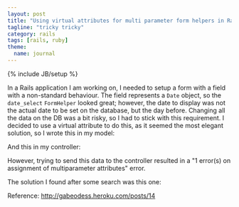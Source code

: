 ```yaml
---
layout: post
title: "Using virtual attributes for multi parameter form helpers in Rails"
tagline: "tricky tricky"
category: rails 
tags: [rails, ruby]
theme:
  name: journal
---
```

{% include JB/setup %}

In a Rails application I am working on, I needed to setup a form with a field with a non-standard behaviour. The field represents a `Date` object, so the `date_select` `FormHelper` looked great; however, the date to display was not the actual date to be set on the database, but the day before. Changing all the data on the DB was a bit risky, so I had to stick with this requirement.
I decided to use a virtual attribute to do this, as it seemed the most elegant solution, so I wrote this in my model:

<script src="https://gist.github.com/1321926.js"> </script>

And this in my controller:

<script src="https://gist.github.com/1321928.js"> </script>

However, trying to send this data to the controller resulted in a "1 error(s) on assignment of multiparameter attributes" error.

The solution I found after some search was this one:

<script src="https://gist.github.com/1321930.js"> </script>

Reference:
<a href="http://gabeodess.heroku.com/posts/14">http://gabeodess.heroku.com/posts/14</a>
